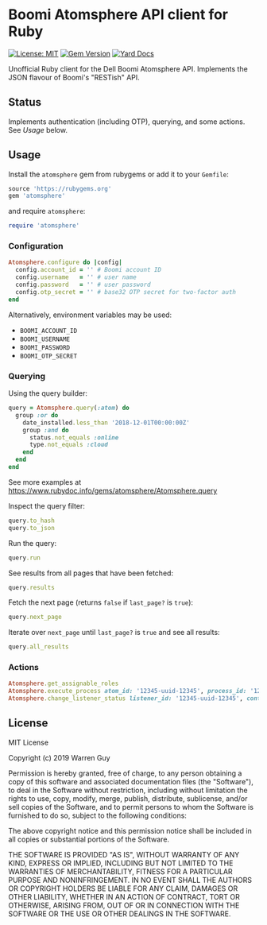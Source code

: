 # Boomi Atomsphere API client for Ruby

[![License: MIT](https://img.shields.io/badge/License-MIT-yellow.svg)](https://opensource.org/licenses/MIT)
[![Gem Version](https://badge.fury.io/rb/atomsphere.svg)](https://badge.fury.io/rb/atomsphere)
[![Yard Docs](https://img.shields.io/badge/yard-docs-blue.svg)](https://www.rubydoc.info/gems/atomsphere)

Unofficial Ruby client for the Dell Boomi Atomsphere API. Implements the JSON flavour of Boomi's "RESTish" API.

## Status

Implements authentication (including OTP), querying, and some actions. See *Usage* below.

## Usage

Install the `atomsphere` gem from rubygems or add it to your `Gemfile`:

```ruby
source 'https://rubygems.org'
gem 'atomsphere'
```

and require `atomsphere`:

```ruby
require 'atomsphere'
```

### Configuration

```ruby
Atomsphere.configure do |config|
  config.account_id = '' # Boomi account ID
  config.username   = '' # user name
  config.password   = '' # user password
  config.otp_secret = '' # base32 OTP secret for two-factor auth
end
```

Alternatively, environment variables may be used:
 * `BOOMI_ACCOUNT_ID`
 * `BOOMI_USERNAME`
 * `BOOMI_PASSWORD`
 * `BOOMI_OTP_SECRET`

### Querying

Using the query builder:

```ruby
query = Atomsphere.query(:atom) do
  group :or do
    date_installed.less_than '2018-12-01T00:00:00Z'
    group :and do
      status.not_equals :online
      type.not_equals :cloud
    end
  end
end
```

See more examples at https://www.rubydoc.info/gems/atomsphere/Atomsphere.query

Inspect the query filter:

```ruby
query.to_hash
query.to_json
```

Run the query:

```ruby
query.run
```

See results from all pages that have been fetched:

```ruby
query.results
```

Fetch the next page (returns `false` if `last_page?` is `true`):

```ruby
query.next_page
```

Iterate over `next_page` until `last_page?` is `true` and see all results:

```ruby
query.all_results
```

### Actions

```ruby
Atomsphere.get_assignable_roles
Atomsphere.execute_process atom_id: '12345-uuid-12345', process_id: '12345-uuid-12345'
Atomsphere.change_listener_status listener_id: '12345-uuid-12345', container_id: '12345-uuid-12345', action: :pause
```

## License

MIT License

Copyright (c) 2019 Warren Guy

Permission is hereby granted, free of charge, to any person obtaining a copy
of this software and associated documentation files (the "Software"), to deal
in the Software without restriction, including without limitation the rights
to use, copy, modify, merge, publish, distribute, sublicense, and/or sell
copies of the Software, and to permit persons to whom the Software is
furnished to do so, subject to the following conditions:

The above copyright notice and this permission notice shall be included in all
copies or substantial portions of the Software.

THE SOFTWARE IS PROVIDED "AS IS", WITHOUT WARRANTY OF ANY KIND, EXPRESS OR
IMPLIED, INCLUDING BUT NOT LIMITED TO THE WARRANTIES OF MERCHANTABILITY,
FITNESS FOR A PARTICULAR PURPOSE AND NONINFRINGEMENT. IN NO EVENT SHALL THE
AUTHORS OR COPYRIGHT HOLDERS BE LIABLE FOR ANY CLAIM, DAMAGES OR OTHER
LIABILITY, WHETHER IN AN ACTION OF CONTRACT, TORT OR OTHERWISE, ARISING FROM,
OUT OF OR IN CONNECTION WITH THE SOFTWARE OR THE USE OR OTHER DEALINGS IN THE
SOFTWARE.
